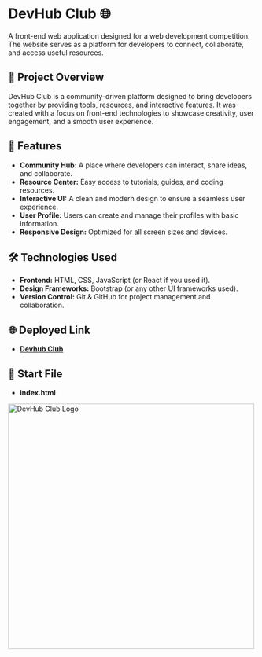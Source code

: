 # DevHub Club 🌐  
A front-end web application designed for a web development competition. The website serves as a platform for developers to connect, collaborate, and access useful resources.

## 🎯 Project Overview  
DevHub Club is a community-driven platform designed to bring developers together by providing tools, resources, and interactive features. It was created with a focus on front-end technologies to showcase creativity, user engagement, and a smooth user experience.  

## 🚀 Features  
- **Community Hub:** A place where developers can interact, share ideas, and collaborate.  
- **Resource Center:** Easy access to tutorials, guides, and coding resources.  
- **Interactive UI:** A clean and modern design to ensure a seamless user experience.  
- **User Profile:** Users can create and manage their profiles with basic information.  
- **Responsive Design:** Optimized for all screen sizes and devices.

## 🛠️ Technologies Used  
- **Frontend:** HTML, CSS, JavaScript (or React if you used it).  
- **Design Frameworks:** Bootstrap (or any other UI frameworks used).  
- **Version Control:** Git & GitHub for project management and collaboration.

## 🌐 Deployed Link 
- **[Devhub Club](https://visionop19cr.github.io/DevHub_webcult/Home/Atlas/index.html)**

##  📂 Start File
- **index.html**

<img href="https://visionop19cr.github.io/DevHub_webcult/Home/Atlas/index.html" src="https://visionop19cr.github.io/DevHub_webcult/Events/Logo/Orange.jpg" alt="DevHub Club Logo" width="500" height="500">
